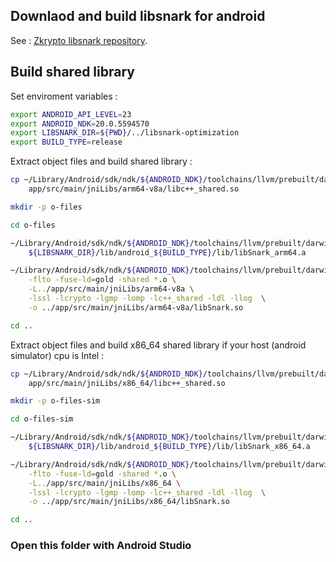 

## Downlaod and build libsnark for android
See : [Zkrypto libsnark repository](https://github.com/snp-labs/libsnark-optimization).


## Build shared library

Set enviroment variables :

```bash
export ANDROID_API_LEVEL=23
export ANDROID_NDK=20.0.5594570
export LIBSNARK_DIR=${PWD}/../libsnark-optimization
export BUILD_TYPE=release
```

Extract object files and build shared library :

```bash
cp ~/Library/Android/sdk/ndk/${ANDROID_NDK}/toolchains/llvm/prebuilt/darwin-x86_64/sysroot/usr/lib/aarch64-linux-android/libc++_shared.so \
    app/src/main/jniLibs/arm64-v8a/libc++_shared.so

mkdir -p o-files 

cd o-files

~/Library/Android/sdk/ndk/${ANDROID_NDK}/toolchains/llvm/prebuilt/darwin-x86_64/bin/aarch64-linux-android-ar -x \
    ${LIBSNARK_DIR}/lib/android_${BUILD_TYPE}/lib/libSnark_arm64.a 

~/Library/Android/sdk/ndk/${ANDROID_NDK}/toolchains/llvm/prebuilt/darwin-x86_64/bin/aarch64-linux-android${ANDROID_API_LEVEL}-clang++ \
    -flto -fuse-ld=gold -shared *.o \
    -L../app/src/main/jniLibs/arm64-v8a \
    -lssl -lcrypto -lgmp -lomp -lc++_shared -ldl -llog  \
    -o ../app/src/main/jniLibs/arm64-v8a/libSnark.so

cd ..   

```


Extract object files and build x86_64 shared library if your host (android simulator) cpu is Intel :

```bash
cp ~/Library/Android/sdk/ndk/${ANDROID_NDK}/toolchains/llvm/prebuilt/darwin-x86_64/sysroot/usr/lib/x86_64-linux-android/libc++_shared.so \
    app/src/main/jniLibs/x86_64/libc++_shared.so

mkdir -p o-files-sim 

cd o-files-sim

~/Library/Android/sdk/ndk/${ANDROID_NDK}/toolchains/llvm/prebuilt/darwin-x86_64/bin/x86_64-linux-android-ar -x \
    ${LIBSNARK_DIR}/lib/android_${BUILD_TYPE}/lib/libSnark_x86_64.a 

~/Library/Android/sdk/ndk/${ANDROID_NDK}/toolchains/llvm/prebuilt/darwin-x86_64/bin/x86_64-linux-android${ANDROID_API_LEVEL}-clang++ \
    -flto -fuse-ld=gold -shared *.o \
    -L../app/src/main/jniLibs/x86_64 \
    -lssl -lcrypto -lgmp -lomp -lc++_shared -ldl -llog  \
    -o ../app/src/main/jniLibs/x86_64/libSnark.so

cd ..

```


### Open this folder with Android Studio
